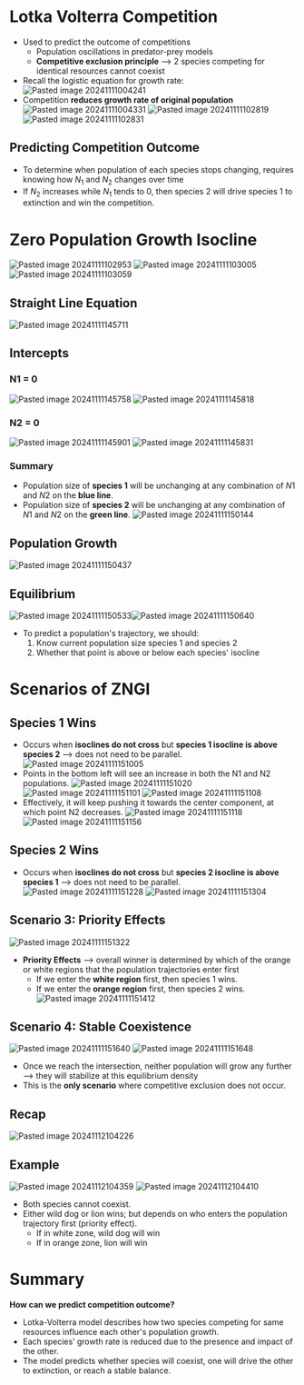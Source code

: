 
# Lotka Volterra Competition
* Used to predict the outcome of competitions
	* Population oscillations in predator-prey models
	* **Competitive exclusion principle** ⟶ 2 species competing for identical resources cannot coexist
* Recall the logistic equation for growth rate:
![Pasted image 20241111004241](Pasted%20image%2020241111004241.png)
* Competition **reduces growth rate of original population**
![Pasted image 20241111004331](Pasted%20image%2020241111004331.png)
![Pasted image 20241111102819](Pasted%20image%2020241111102819.png)
![Pasted image 20241111102831](Pasted%20image%2020241111102831.png)

## Predicting Competition Outcome
* To determine when population of each species stops changing, requires knowing how $N_1$ and $N_2$ changes over time
* If $N_2$ increases while $N_1$ tends to 0, then species 2 will drive species 1 to extinction and win the competition.

# Zero Population Growth Isocline
![Pasted image 20241111102953](Pasted%20image%2020241111102953.png)
![Pasted image 20241111103005](Pasted%20image%2020241111103005.png)
![Pasted image 20241111103059](Pasted%20image%2020241111103059.png)

## Straight Line Equation
![Pasted image 20241111145711](Pasted%20image%2020241111145711.png)

## Intercepts
### N1 = 0
![Pasted image 20241111145758](Pasted%20image%2020241111145758.png)
![Pasted image 20241111145818](Pasted%20image%2020241111145818.png)

### N2 = 0
![Pasted image 20241111145901](Pasted%20image%2020241111145901.png)
![Pasted image 20241111145831](Pasted%20image%2020241111145831.png)

### Summary
* Population size of **species 1** will be unchanging at any combination of $N1$ and $N2$ on the **blue line**.
* Population size of **species 2** will be unchanging at any combination of $N1$ and $N2$ on the **green line**.
![Pasted image 20241111150144](Pasted%20image%2020241111150144.png)
## Population Growth
![Pasted image 20241111150437](Pasted%20image%2020241111150437.png)

## Equilibrium
![Pasted image 20241111150533](Pasted%20image%2020241111150533.png)![Pasted image 20241111150640](Pasted%20image%2020241111150640.png)
* To predict a population's trajectory, we should:
	1. Know current population size species 1 and species 2
	2. Whether that point is above or below each species' isocline

# Scenarios of ZNGI

## Species 1 Wins
* Occurs when **isoclines do not cross** but **species 1 isocline is above species 2** ⟶ does not need to be parallel.
![Pasted image 20241111151005](Pasted%20image%2020241111151005.png)
* Points in the bottom left will see an increase in both the N1 and N2 populations.
![Pasted image 20241111151020](Pasted%20image%2020241111151020.png)
![Pasted image 20241111151101](Pasted%20image%2020241111151101.png)
![Pasted image 20241111151108](Pasted%20image%2020241111151108.png)
* Effectively, it will keep pushing it towards the center component, at which point N2 decreases.
![Pasted image 20241111151118](Pasted%20image%2020241111151118.png)
![Pasted image 20241111151156](Pasted%20image%2020241111151156.png)

## Species 2 Wins
* Occurs when **isoclines do not cross** but **species 2 isocline is above species 1** ⟶ does not need to be parallel.
![Pasted image 20241111151228](Pasted%20image%2020241111151228.png)
![Pasted image 20241111151304](Pasted%20image%2020241111151304.png)

## Scenario 3: Priority Effects
![Pasted image 20241111151322](Pasted%20image%2020241111151322.png)
* **Priority Effects** ⟶ overall winner is determined by which of the orange or white regions that the population trajectories enter first
	* If we enter the **white region** first, then species 1 wins.
	* If we enter the **orange region** first, then species 2 wins.
![Pasted image 20241111151412](Pasted%20image%2020241111151412.png)

## Scenario 4: Stable Coexistence
![Pasted image 20241111151640](Pasted%20image%2020241111151640.png)
![Pasted image 20241111151648](Pasted%20image%2020241111151648.png)
* Once we reach the intersection, neither population will grow any further ⟶ they will stabilize at this equilibrium density
* This is the **only scenario** where competitive exclusion does not occur.

## Recap
![Pasted image 20241112104226](Pasted%20image%2020241112104226.png)

## Example
![Pasted image 20241112104359](Pasted%20image%2020241112104359.png)
![Pasted image 20241112104410](Pasted%20image%2020241112104410.png)
* Both species cannot coexist.
* Either wild dog or lion wins; but depends on who enters the population trajectory first (priority effect).
	* If in white zone, wild dog will win
	* If in orange zone, lion will win

# Summary
**How can we predict competition outcome?**
* Lotka-Volterra model describes how two species competing for same resources influence each other's population growth.
* Each species’ growth rate is reduced due to the presence and impact of the other.
* The model predicts whether species will coexist, one will drive the other to extinction, or reach a stable balance.

